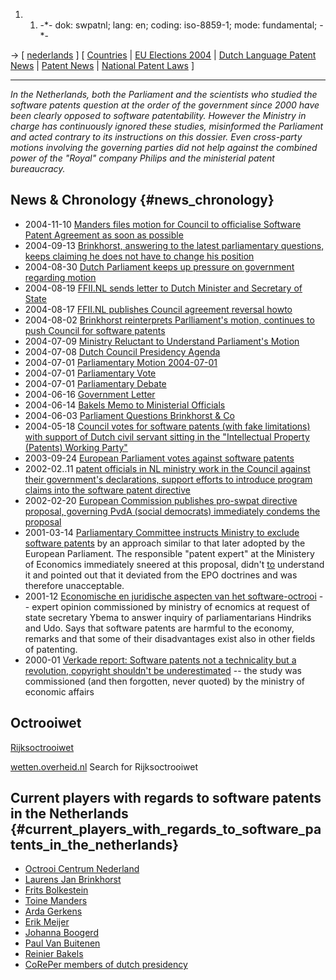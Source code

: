 1.  1.  -\*- dok: swpatnl; lang: en; coding: iso-8859-1; mode:
        fundamental; -\*-

-\> \[ [ nederlands](SwpatnlNl "wikilink") \] \[ [
Countries](SwpatgugdeEn "wikilink") \| [ EU Elections
2004](ElectResuNl0406En "wikilink") \| [ Dutch Language Patent
News](SwpatcninoNl "wikilink") \| [ Patent
News](SwpatcninoEn "wikilink") \| [ National Patent
Laws](NatPatLawsEn "wikilink") \]

------------------------------------------------------------------------

*In the Netherlands, both the Parliament and the scientists who studied
the software patents question at the order of the government since 2000
have been clearly opposed to software patentability. However the
Ministry in charge has continuously ignored these studies, misinformed
the Parliament and acted contrary to its instructions on this dossier.
Even cross-party motions involving the governing parties did not help
against the combined power of the \"Royal\" company Philips and the
ministerial patent bureaucracy.*

## News & Chronology {#news_chronology}

-   2004-11-10 [ Manders files motion for Council to officialise
    Software Patent Agreement as soon as
    possible](Manders0411En "wikilink")
-   2004-09-13 [Brinkhorst, answering to the latest parliamentary
    questions, keeps claiming he does not have to change his
    position](http://kwiki.ffii.org/NlParl040830En "wikilink")
-   2004-08-30 [ Dutch Parliament keeps up pressure on government
    regarding motion](NLParlpreti040830En "wikilink")
-   2004-08-19 [ FFII.NL sends letter to Dutch Minister and Secretary of
    State](LetterBrinkhorst040819En "wikilink")
-   2004-08-17 [ FFII.NL publishes Council agreement reversal
    howto](VrijschriftHowto040817En "wikilink")
-   2004-08-02 [ Brinkhorst reinterprets Parlliament\'s motion,
    continues to push Council for software
    patents](NlParl040802En "wikilink")
-   2004-07-09 [ Ministry Reluctant to Understand Parliament\'s
    Motion](NlMot040709En "wikilink")
-   2004-07-08 [ Dutch Council Presidency
    Agenda](Cons040708En "wikilink")
-   2004-07-01 [ Parliamentary Motion
    2004-07-01](NlMot040701En "wikilink")
-   2004-07-01 [ Parliamentary Vote](NlVote040701En "wikilink")
-   2004-07-01 [ Parliamentary Debate](Nlparl040701En "wikilink")
-   2004-06-16 [ Government Letter](NlGovLttr0406En "wikilink")
-   2004-06-14 [ Bakels Memo to Ministerial
    Officials](Bakels040614En "wikilink")
-   2004-06-03 [ Parliament Questions Brinkhorst &
    Co](Nlparl040603En "wikilink")
-   2004-05-18 [ Council votes for software patents (with fake
    limitations) with support of Dutch civil servant sitting in the
    \"Intellectual Property (Patents) Working
    Party\"](Cons040518En "wikilink")
-   2003-09-24 [ European Parliament votes against software
    patents](Europarl0309En "wikilink")
-   2002-02..11 [ patent officials in NL ministry work in the Council
    against their government\'s declarations, support efforts to
    introduce program claims into the software patent
    directive](Dkpto0209En "wikilink")
-   2002-02-20 [ European Commission publishes pro-swpat directive
    proposal, governing PvdA (social democrats) immediately condems the
    proposal](Pvda020220En "wikilink")
-   2001-03-14 [Parliamentary Committee instructs Ministry to exclude
    software
    patents](http://swpat.ffii.org/players/nl/vosn01/kriteria_fenit_vosn_english/index.html "wikilink")
    by an approach similar to that later adopted by the European
    Parliament. The responsible \"patent expert\" at the Ministery of
    Economics immediately sneered at this proposal, didn\'t
    [to](want "wikilink") understand it and pointed out that it deviated
    from the EPO doctrines and was therefore unacceptable.
-   2001-12 [Economische en juridische aspecten van het
    software-octrooi](http://apps.ez.nl/publicaties/pdfs/01I21.pdf "wikilink")
    \-- expert opinion commissioned by ministry of ecnomics at request
    of state secretary Ybema to answer inquiry of parliamentarians
    Hindriks and Udo. Says that software patents are harmful to the
    economy, remarks and that some of their disadvantages exist also in
    other fields of patenting.
-   2000-01 [ Verkade report: Software patents not a technicality but a
    revolution, copyright shouldn\'t be
    underestimated](Verkade0001En "wikilink") \-- the study was
    commissioned (and then forgotten, never quoted) by the ministry of
    economic affairs

## Octrooiwet

[Rijksoctrooiwet](http://www.ivir.nl/wetten/nl/row1995.html "wikilink")

[wetten.overheid.nl](http://wetten.overheid.nl/ "wikilink") Search for
Rijksoctrooiwet

## Current players with regards to software patents in the Netherlands {#current_players_with_regards_to_software_patents_in_the_netherlands}

-   [Octrooi Centrum
    Nederland](http://www.octrooicentrum.nl/ "wikilink")
-   [ Laurens Jan Brinkhorst](LaurensJanBrinkhorstEn "wikilink")
-   [ Frits Bolkestein](SwpatbolkesteinEn "wikilink")
-   [ Toine Manders](ToineMandersEn "wikilink")
-   [ Arda Gerkens](ArdaGerkensEn "wikilink")
-   [ Erik Meijer](ErikMeijerEn "wikilink")
-   [ Johanna Boogerd](JohannaBoogerdEn "wikilink")
-   [ Paul Van Buitenen](PaulVanBuitenenEn "wikilink")
-   [ Reinier Bakels](ReinierBakelsEn "wikilink")
-   [CoRePer members of dutch
    presidency](http://www.hillandknowlton.be/dutch_presidency/dutch_presidency_2004/permrep.html "wikilink")
